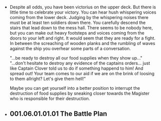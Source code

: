 - Despite all odds, you have been victorius on the upper deck. But there is little time to celebrate your victory. You can hear hush whispering voices coming from the lower deck. Judging by the whispering noises there must be at least ten soldiers down there. You carefully descend the stairs that lead down to the mess hall. There seems to be nobody here, but you can make out heavy footsteps and voices coming from the doors to your left and right. It would seem that they are ready for a fight. In between the screaching of wooden planks and the rumbling of waves against the ship you overhear some parts of a conversation.
  
  "...be ready to destroy all our food supplies when they show up..."
  "...don't hesitate to destroy any evidence of the captains orders... just like Captain Clover told us to do if something happend to him! And spread out! Your team comes to our aid if we are on the brink of loosing to them allright? Let's give them hell!"
  
  Maybe you can get yourself into a better position to interrupt the destruction of food supplies by sneaking closer towards the Magister who is responsible for their destruction.
- 001.06.01.01.01 The Battle Plan
	-